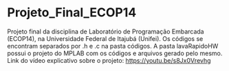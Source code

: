 # Projeto_Final_ECOP14
Projeto final da disciplina de Laboratório de Programação Embarcada (ECOP14), na Universidade Federal de Itajubá (Unifei). 
Os códigos se encontram separados por .h e .c na pasta códigos.
A pasta lavaRapidoHW possui o projeto do MPLAB com os códigos e arquivos gerado pelo mesmo.
Link do vídeo explicativo sobre o projeto: https://youtu.be/s8Jx0Vrevhg
